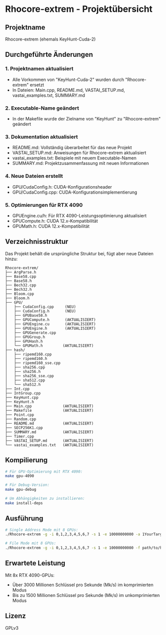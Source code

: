 # Rhocore-extrem - Projektübersicht

## Projektname
Rhocore-extrem (ehemals KeyHunt-Cuda-2)

## Durchgeführte Änderungen

### 1. Projektnamen aktualisiert
- Alle Vorkommen von "KeyHunt-Cuda-2" wurden durch "Rhocore-extrem" ersetzt
- In Dateien: Main.cpp, README.md, VASTAI_SETUP.md, vastai_examples.txt, SUMMARY.md

### 2. Executable-Name geändert
- In der Makefile wurde der Zielname von "KeyHunt" zu "Rhocore-extrem" geändert

### 3. Dokumentation aktualisiert
- README.md: Vollständig überarbeitet für das neue Projekt
- VASTAI_SETUP.md: Anweisungen für Rhocore-extrem aktualisiert
- vastai_examples.txt: Beispiele mit neuem Executable-Namen
- SUMMARY.md: Projektzusammenfassung mit neuen Informationen

### 4. Neue Dateien erstellt
- GPU/CudaConfig.h: CUDA-Konfigurationsheader
- GPU/CudaConfig.cpp: CUDA-Konfigurationsimplementierung

### 5. Optimierungen für RTX 4090
- GPUEngine.cu/h: Für RTX 4090-Leistungsoptimierung aktualisiert
- GPUCompute.h: CUDA 12.x-Kompatibilität
- GPUMath.h: CUDA 12.x-Kompatibilität

## Verzeichnisstruktur
Das Projekt behält die ursprüngliche Struktur bei, fügt aber neue Dateien hinzu:
```
Rhocore-extrem/
├── ArgParse.h
├── Base58.cpp
├── Base58.h
├── Bech32.cpp
├── Bech32.h
├── Bloom.cpp
├── Bloom.h
├── GPU/
│   ├── CudaConfig.cpp     (NEU)
│   ├── CudaConfig.h       (NEU)
│   ├── GPUBase58.h
│   ├── GPUCompute.h       (AKTUALISIERT)
│   ├── GPUEngine.cu       (AKTUALISIERT)
│   ├── GPUEngine.h        (AKTUALISIERT)
│   ├── GPUGenerate.cpp
│   ├── GPUGroup.h
│   ├── GPUHash.h
│   └── GPUMath.h         (AKTUALISIERT)
├── hash/
│   ├── ripemd160.cpp
│   ├── ripemd160.h
│   ├── ripemd160_sse.cpp
│   ├── sha256.cpp
│   ├── sha256.h
│   ├── sha256_sse.cpp
│   ├── sha512.cpp
│   └── sha512.h
├── Int.cpp
├── IntGroup.cpp
├── KeyHunt.cpp
├── KeyHunt.h
├── Main.cpp              (AKTUALISIERT)
├── Makefile              (AKTUALISIERT)
├── Point.cpp
├── Random.cpp
├── README.md             (AKTUALISIERT)
├── SECP256K1.cpp
├── SUMMARY.md            (AKTUALISIERT)
├── Timer.cpp
├── VASTAI_SETUP.md       (AKTUALISIERT)
└── vastai_examples.txt   (AKTUALISIERT)
```

## Kompilierung
```bash
# Für GPU-Optimierung mit RTX 4090:
make gpu-4090

# Für Debug-Version:
make gpu-debug

# Um Abhängigkeiten zu installieren:
make install-deps
```

## Ausführung
```bash
# Single Address Mode mit 8 GPUs:
./Rhocore-extrem -g -i 0,1,2,3,4,5,6,7 -s 1 -e 10000000000 -a 1YourTargetAddressHere

# File Mode mit 8 GPUs:
./Rhocore-extrem -g -i 0,1,2,3,4,5,6,7 -s 1 -e 10000000000 -f path/to/hashes.bin
```

## Erwartete Leistung
Mit 8x RTX 4090-GPUs:
- Über 3000 Millionen Schlüssel pro Sekunde (Mk/s) im komprimierten Modus
- Bis zu 1500 Millionen Schlüssel pro Sekunde (Mk/s) im unkomprimierten Modus

## Lizenz
GPLv3